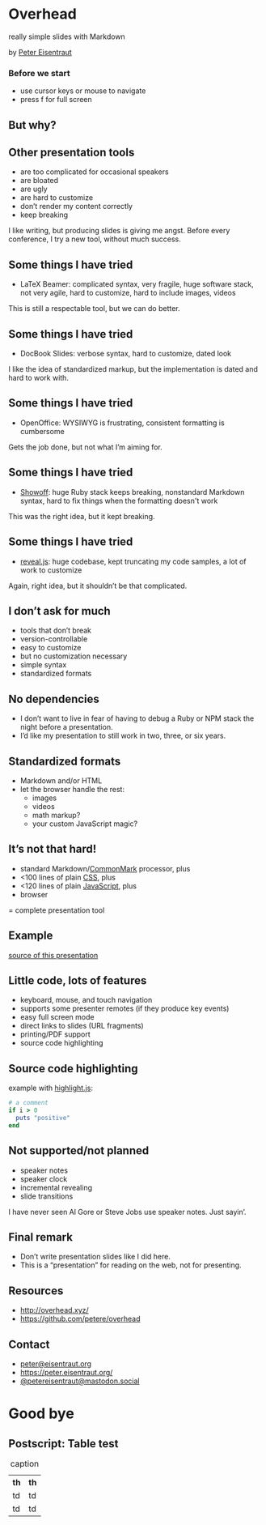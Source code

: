 <link rel="stylesheet" href="https://cdnjs.cloudflare.com/ajax/libs/highlight.js/8.4/styles/dark.min.css">
<script src="https://cdnjs.cloudflare.com/ajax/libs/highlight.js/8.4/highlight.min.js"></script>
<script>hljs.initHighlightingOnLoad();</script>

<link href="../overhead.css" rel="stylesheet">
<script src="../overhead.js"></script>

<div class="slide">

# Overhead

really simple slides with Markdown

by [Peter Eisentraut](https://peter.eisentraut.org)
</div>
<div class="slide">

### Before we start

- use cursor keys or mouse to navigate
- press <key>f</key> for full screen

</div>
<div class="slide">

## But why?

</div>
<div class="slide">

## Other presentation tools

- are too complicated for occasional speakers
- are bloated
- are ugly
- are hard to customize
- don’t render my content correctly
- keep breaking

</div>
<div class="slide">

I like writing, but producing slides is giving me angst.  Before every
conference, I try a new tool, without much success.

</div>
<div class="slide">

## Some things I have tried

- LaTeX Beamer: complicated syntax, very fragile, huge software stack,
  not very agile, hard to customize, hard to include images, videos

This is still a respectable tool, but we can do better.

</div>
<div class="slide">

## Some things I have tried

- DocBook Slides: verbose syntax, hard to customize, dated look

I like the idea of standardized markup, but the implementation is
dated and hard to work with.

</div>
<div class="slide">

## Some things I have tried

- OpenOffice: WYSIWYG is frustrating, consistent formatting is
  cumbersome

Gets the job done, but not what I’m aiming for.

</div>
<div class="slide">

## Some things I have tried

- [Showoff](https://github.com/puppetlabs/showoff): huge Ruby stack
  keeps breaking, nonstandard Markdown syntax, hard to fix things when
  the formatting doesn't work

This was the right idea, but it kept breaking.

</div>
<div class="slide">

## Some things I have tried

- [reveal.js](https://revealjs.com/): huge codebase, kept
  truncating my code samples, a lot of work to customize

Again, right idea, but it shouldn’t be that complicated.

</div>
<div class="slide">

## I don’t ask for much

- tools that don’t break
- version-controllable
- easy to customize
- but no customization necessary
- simple syntax
- standardized formats

</div>
<div class="slide">

## No dependencies

- I don’t want to live in fear of having to debug a Ruby or NPM stack
  the night before a presentation.
- I’d like my presentation to still work in two, three, or six years.

</div>
<div class="slide">

## Standardized formats

- Markdown and/or HTML
- let the browser handle the rest:
    - images
    - videos
    - math markup?
    - your custom JavaScript magic?

</div>
<div class="slide">

## It’s not that hard!

- standard Markdown/[CommonMark](https://commonmark.org/) processor, plus
- <100 lines of plain [CSS](../overhead.css), plus
- <120 lines of plain [JavaScript](../overhead.js), plus
- browser

= complete presentation tool

</div>
<div class="slide">

## Example

[source of this presentation](example.md)

</div>
<div class="slide">

## Little code, lots of features

- keyboard, mouse, and touch navigation
- supports some presenter remotes (if they produce key events)
- easy full screen mode
- direct links to slides (URL fragments)
- printing/PDF support
- source code highlighting

</div>
<div class="slide">

## Source code highlighting

example with [highlight.js](https://highlightjs.org/):

```ruby
# a comment
if i > 0
  puts "positive"
end
```
</div>
<div class="slide">

## Not supported/not planned

- speaker notes
- speaker clock
- incremental revealing
- slide transitions

</div>
<div class="slide">

I have never seen Al Gore or Steve Jobs use speaker notes.  Just
sayin’.

</div>
<div class="slide">

## Final remark

- Don’t write presentation slides like I did here.
- This is a “presentation” for reading on the web, not for presenting.

</div>
<div class="slide">

## Resources

- <http://overhead.xyz/>
- <https://github.com/petere/overhead>

</div>
<div class="slide">

## Contact

- <peter@eisentraut.org>
- <https://peter.eisentraut.org/>
- [@petereisentraut@mastodon.social](https://mastodon.social/@petereisentraut)

</div>
<div class="slide">

# Good bye

</div>
<div class="slide">

## Postscript: Table test

<table>
<caption>caption</caption>
<tr>
<th>th</th>
<th>th</th>
</tr>
<tr>
<td>td</td>
<td>td</td>
</tr>
<tr>
<td>td</td>
<td>td</td>
</tr>
</table>

</div>
